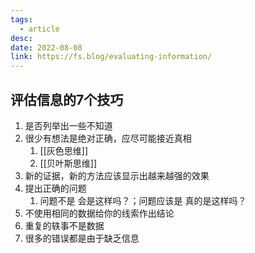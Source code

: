 ```yaml
---
tags:
  - article
desc: 
date: 2022-08-08
link: https://fs.blog/evaluating-information/
---
```



## 评估信息的7个技巧
1. 是否列举出一些不知道
2. 很少有想法是绝对正确，应尽可能接近真相
	1. [[灰色思维]]
	2. [[贝叶斯思维]]
3. 新的证据，新的方法应该显示出越来越强的效果
4. 提出正确的问题
	1. 问题不是 会是这样吗？；问题应该是 真的是这样吗？
5. 不使用相同的数据给你的线索作出结论
6. 重复的轶事不是数据
7. 很多的错误都是由于缺乏信息